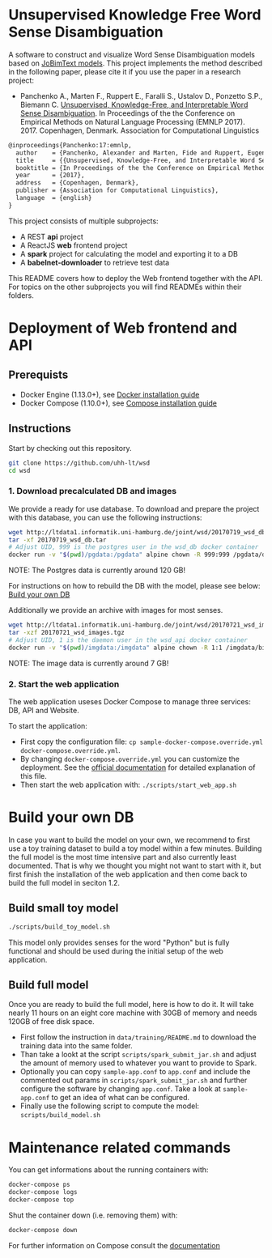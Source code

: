 # Unsupervised Knowledge Free Word Sense Disambiguation

A software to construct and visualize Word Sense Disambiguation models based on [JoBimText models](http://ltmaggie.informatik.uni-hamburg.de/jobimtext/). This project implements the method described in the following paper, please cite it if you use the paper in a research project:

* Panchenko A., Marten F., Ruppert E.,  Faralli S., Ustalov D., Ponzetto S.P., Biemann C. [Unsupervised, Knowledge-Free, and Interpretable Word Sense Disambiguation](https://arxiv.org/abs/1707.06878). In Proceedings of the the Conference on Empirical Methods on Natural Language Processing (EMNLP 2017). 2017. Copenhagen, Denmark. Association for Computational Linguistics

```latex
@inproceedings{Panchenko:17:emnlp,
  author    = {Panchenko, Alexander and Marten, Fide and Ruppert, Eugen and Faralli, Stefano  and Ustalov, Dmitry and Ponzetto, Simone Paolo and Biemann, Chris},
  title     = {{Unsupervised, Knowledge-Free, and Interpretable Word Sense Disambiguation}},
  booktitle = {In Proceedings of the the Conference on Empirical Methods on Natural Language Processing (EMNLP 2017)},
  year      = {2017},
  address   = {Copenhagen, Denmark},
  publisher = {Association for Computational Linguistics},
  language  = {english}
}
```

This project consists of multiple subprojects: 

- A REST **api** project
- A ReactJS **web** frontend project
- A **spark** project for calculating the model and exporting it to a DB
- A **babelnet-downloader** to retrieve test data

This README covers how to deploy the Web frontend together with the API.
For topics on the other subprojects you will find READMEs within their folders.

# Deployment of Web frontend and API

## Prerequists

- Docker Engine (1.13.0+), see [Docker installation guide](https://docs.docker.com/engine/installation/)
- Docker Compose (1.10.0+), see [Compose installation guide](https://docs.docker.com/compose/install/)

## Instructions

Start by checking out this repository.

```bash
git clone https://github.com/uhh-lt/wsd
cd wsd
```

### 1. Download precalculated DB and images

We provide a ready for use database. To download and prepare the project with this database, you can use the following instructions:

```bash
wget http://ltdata1.informatik.uni-hamburg.de/joint/wsd/20170719_wsd_db.tar
tar -xf 20170719_wsd_db.tar
# Adjust UID, 999 is the postgres user in the wsd_db docker container
docker run -v "$(pwd)/pgdata:/pgdata" alpine chown -R 999:999 /pgdata/data
```

NOTE: The Postgres data is currently around 120 GB!

For instructions on how to rebuild the DB with the model, please see below: [Build your own DB](#build-your-own-db)

Additionally we provide an archive with images for most senses.

```bash
wget http://ltdata1.informatik.uni-hamburg.de/joint/wsd/20170721_wsd_images.tgz
tar -xzf 20170721_wsd_images.tgz
# Adjust UID, 1 is the daemon user in the wsd_api docker container
docker run -v "$(pwd)/imgdata:/imgdata" alpine chown -R 1:1 /imgdata/bing
```

NOTE: The image data is currently around 7 GB!

### 2. Start the web application

The web application useses Docker Compose to manage three services: DB, API and Website.

To start the application:

- First copy the configuration file: `cp sample-docker-compose.override.yml docker-compose.override.yml`.
- By changing `docker-compose.override.yml` you can customize the deployment.
See the [official documentation](https://docs.docker.com/compose/compose-file/) for detailed explanation of this file.
- Then start the web application with: `./scripts/start_web_app.sh`

# Build your own DB

In case you want to build the model on your own, we recommend to first use a toy training dataset to build a toy model within a few minutes. Building the full model is the most time intensive part and also currently least documented. That is why we thought you might not want to start with it, but first finish the installation of the web application and then come back to build the full model in seciton 1.2.

## Build small toy model
```bash
./scripts/build_toy_model.sh
```
This model only provides senses for the word "Python" but is fully functional and should be used during the initial setup of the web application.

## Build full model

Once you are ready to build the full model, here is how to do it. It will take nearly 11 hours on an eight core machine with 30GB of memory and needs 120GB of free disk space.

- First follow the instruction in `data/training/README.md` to download the training data into the same folder.
- Than take a lookt at the script `scripts/spark_submit_jar.sh` and adjust the amount of memory used to whatever you want to provide to Spark.
- Optionally you can copy `sample-app.conf` to `app.conf` and include the commented out params in `scripts/spark_submit_jar.sh` and further configure the software by changing `app.conf`. Take a look at `sample-app.conf` to get an idea of what can be configured.
- Finally use the following script to compute the model: `scripts/build_model.sh`

# Maintenance related commands

You can get informations about the running containers with:
```bash
docker-compose ps
docker-compose logs
docker-compose top
```

Shut the container down (i.e. removing them) with:
```bash
docker-compose down
```

For further information on Compose consult the [documentation](https://docs.docker.com/compose/)
